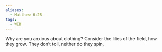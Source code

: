 ```yaml
---
aliases:
  - Matthew 6:28
tags:
  - WEB
---
```

Why are you anxious about clothing? Consider the lilies of the field, how they grow. They don’t toil, neither do they spin,
